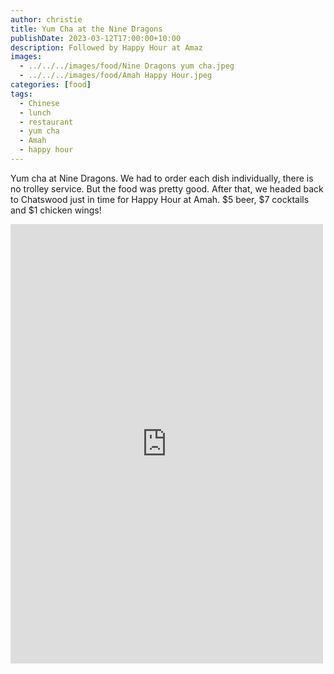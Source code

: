 ```yaml
---
author: christie
title: Yum Cha at the Nine Dragons
publishDate: 2023-03-12T17:00:00+10:00
description: Followed by Happy Hour at Amaz
images:
  - ../../../images/food/Nine Dragons yum cha.jpeg
  - ../../../images/food/Amah Happy Hour.jpeg
categories: [food]
tags:
  - Chinese
  - lunch
  - restaurant
  - yum cha
  - Amah
  - happy hour
---
```


Yum cha at Nine Dragons. We had to order each dish individually, there is no trolley service. But the food was pretty good. After that, we headed back to Chatswood just in time for Happy Hour at Amah. $5 beer, $7 cocktails and $1 chicken wings!

<iframe src="https://www.facebook.com/plugins/post.php?href=https%3A%2F%2Fwww.facebook.com%2Fchris1.tham%2Fposts%2Fpfbid035sRSeTmmsBMraqba82uXhauiQyLnne2iZcFXds4GQm7UWTXecUHYRZ86UhPot7YAl&show_text=true&width=500" width="500" height="703" style="border:none;overflow:hidden" scrolling="no" frameborder="0" allowfullscreen="true" allow="autoplay; clipboard-write; encrypted-media; picture-in-picture; web-share"></iframe>
